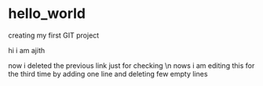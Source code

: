 # hello_world
creating my first GIT project

hi i am ajith
 
now i deleted the previous link just for checking 
\n nows i am editing this for the third time by adding one line and deleting few empty lines
